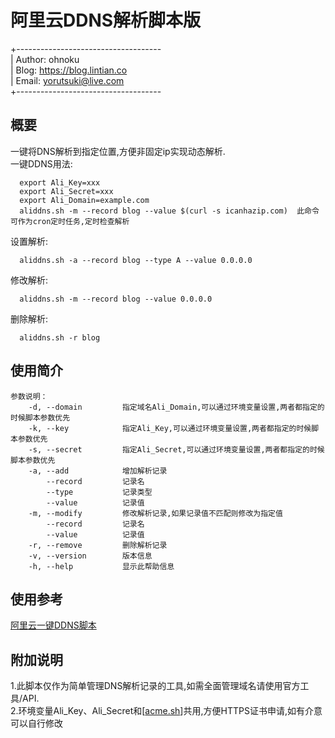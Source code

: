 # 阿里云DDNS解析脚本版

+------------------------------------  
| Author: ohnoku  
| Blog: https://blog.lintian.co  
| Email: yorutsuki@live.com  
+------------------------------------  
## 概要
一键将DNS解析到指定位置,方便非固定ip实现动态解析.  
一键DDNS用法:  
```
  export Ali_Key=xxx  
  export Ali_Secret=xxx  
  export Ali_Domain=example.com  
  aliddns.sh -m --record blog --value $(curl -s icanhazip.com)  此命令可作为cron定时任务,定时检查解析  
 ```
 
设置解析:  
```
  aliddns.sh -a --record blog --type A --value 0.0.0.0  
```

修改解析:  
```
  aliddns.sh -m --record blog --value 0.0.0.0  
```

删除解析: 
```
  aliddns.sh -r blog  
```

## 使用简介
```
参数说明：  
    -d, --domain         指定域名Ali_Domain,可以通过环境变量设置,两者都指定的时候脚本参数优先  
    -k, --key            指定Ali_Key,可以通过环境变量设置,两者都指定的时候脚本参数优先  
    -s, --secret         指定Ali_Secret,可以通过环境变量设置,两者都指定的时候脚本参数优先  
    -a, --add            增加解析记录  
        --record         记录名  
        --type           记录类型  
        --value          记录值  
    -m, --modify         修改解析记录,如果记录值不匹配则修改为指定值  
        --record         记录名  
        --value          记录值  
    -r, --remove         删除解析记录  
    -v, --version        版本信息  
    -h, --help           显示此帮助信息  
 ```
## 使用参考
[阿里云一键DDNS脚本](https://blog.lintian.co/?p=13)

## 附加说明
1.此脚本仅作为简单管理DNS解析记录的工具,如需全面管理域名请使用官方工具/API.  
2.环境变量Ali_Key、Ali_Secret和[[acme.sh](https://github.com/acmesh-official/acme.sh)]共用,方便HTTPS证书申请,如有介意可以自行修改  
